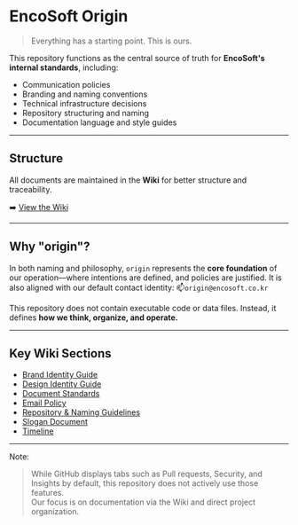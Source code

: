 # EncoSoft Origin

> Everything has a starting point. This is ours.

This repository functions as the central source of truth for **EncoSoft's internal standards**, including:

* Communication policies
* Branding and naming conventions
* Technical infrastructure decisions
* Repository structuring and naming
* Documentation language and style guides

---

## Structure

All documents are maintained in the **Wiki** for better structure and traceability.

➡️ [View the Wiki](https://github.com/encosoft-kr/origin/wiki)

---

## Why "origin"?

In both naming and philosophy, `origin` represents the **core foundation** of our operation—where intentions are defined, and policies are justified. It is also aligned with our default contact identity:
📫`origin@encosoft.co.kr`

This repository does not contain executable code or data files.
Instead, it defines **how we think, organize, and operate.**

---

## Key Wiki Sections

* [Brand Identity Guide](https://github.com/encosoft-kr/origin/wiki/Brand-Identity-Guide)
* [Design Identity Guide](https://github.com/encosoft-kr/origin/wiki/Design-Identity-Guide)
* [Document Standards](https://github.com/encosoft-kr/origin/wiki/Document-Standards)
* [Email Policy](https://github.com/encosoft-kr/origin/wiki/Email-Policy)
* [Repository & Naming Guidelines](https://github.com/encosoft-kr/origin/wiki/Repository-Structure)
* [Slogan Document](https://github.com/encosoft-kr/origin/wiki/Slogan-Document)
* [Timeline](https://github.com/encosoft-kr/origin/wiki/Timeline)

---

Note:
> While GitHub displays tabs such as Pull requests, Security, and Insights by default, this repository does not actively use those features.  
> Our focus is on documentation via the Wiki and direct project organization.

